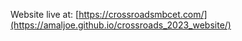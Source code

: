 Website live at: 
[https://crossroadsmbcet.com/](https://amaljoe.github.io/crossroads_2023_website/)
